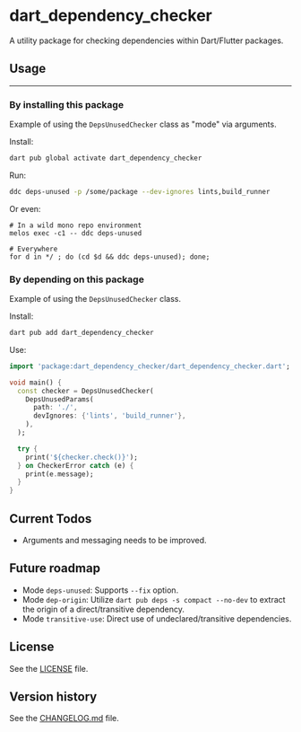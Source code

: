 # dart_dependency_checker

A utility package for checking dependencies within Dart/Flutter packages.

## Usage

<hr />

### By installing this package

Example of using the `DepsUnusedChecker` class as "mode" via arguments.

Install:
```bash
dart pub global activate dart_dependency_checker
```

Run:
```bash
ddc deps-unused -p /some/package --dev-ignores lints,build_runner
```

Or even:
```
# In a wild mono repo environment
melos exec -c1 -- ddc deps-unused

# Everywhere
for d in */ ; do (cd $d && ddc deps-unused); done;
```

### By depending on this package

Example of using the `DepsUnusedChecker` class.

Install:
```bash
dart pub add dart_dependency_checker
```

Use:
```dart
import 'package:dart_dependency_checker/dart_dependency_checker.dart';

void main() {
  const checker = DepsUnusedChecker(
    DepsUnusedParams(
      path: './',
      devIgnores: {'lints', 'build_runner'},
    ),
  );

  try {
    print('${checker.check()}');
  } on CheckerError catch (e) {
    print(e.message);
  }
}
 ```

## Current Todos

- Arguments and messaging needs to be improved.

## Future roadmap

- Mode `deps-unused`: Supports `--fix` option.
- Mode `dep-origin`: Utilize `dart pub deps -s compact --no-dev` to extract the origin of a direct/transitive dependency.
- Mode `transitive-use`: Direct use of undeclared/transitive dependencies.

## License

See the [LICENSE](LICENSE) file.

## Version history

See the [CHANGELOG.md](CHANGELOG.md) file.
